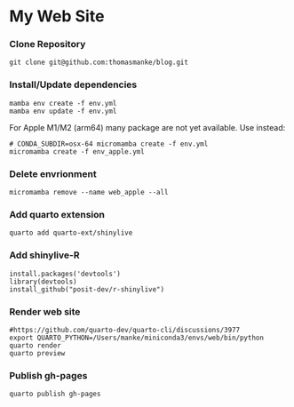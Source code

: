 # My Web Site

### Clone Repository

```         
git clone git@github.com:thomasmanke/blog.git
```

### Install/Update dependencies

```         
mamba env create -f env.yml 
mamba env update -f env.yml
```

For Apple M1/M2 (arm64) many package are not yet available.
Use instead:
```
# CONDA_SUBDIR=osx-64 micromamba create -f env.yml
micromamba create -f env_apple.yml
```
### Delete envrionment

```
micromamba remove --name web_apple --all
```

### Add quarto extension

```         
quarto add quarto-ext/shinylive
```

### Add shinylive-R
```
install.packages('devtools')
library(devtools)
install_github("posit-dev/r-shinylive")
```
### Render web site

```         
#https://github.com/quarto-dev/quarto-cli/discussions/3977
export QUARTO_PYTHON=/Users/manke/miniconda3/envs/web/bin/python
quarto render
quarto preview
```

### Publish gh-pages

```
quarto publish gh-pages
```
